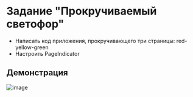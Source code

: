 # Задание "Прокручиваемый светофор"
* Написать код приложения, прокручивающего три страницы: red-yellow-green  
* Настроить PageIndicator
## Демонстрация
![image](https://github.com/vladnov138/qml/assets/113700660/e1d85c79-b921-43e5-a15a-c874778aaf7c)
